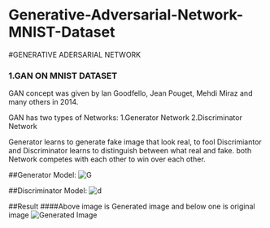 # Generative-Adversarial-Network-MNIST-Dataset
#GENERATIVE ADERSARIAL NETWORK

### 1.GAN ON MNIST DATASET
GAN concept was given by lan Goodfello, Jean Pouget, Mehdi Miraz and many others in 2014.

GAN has two types of Networks:
1.Generator Network
2.Discriminator Network

Generator learns to generate fake image that look real,
to fool Discrimiantor and Discriminator learns to distinguish between what real and fake.
both Network competes with each other to win over each other.

##Generator Model:
![G](https://user-images.githubusercontent.com/53400783/96247500-d74d2d80-0fc7-11eb-93b6-5d736d80e2b9.png)

##Discriminator Model:
![d](https://user-images.githubusercontent.com/53400783/96247631-ffd52780-0fc7-11eb-8b6d-1ab4dd94087d.png)

##Result
####Above image is Generated image and below one is original image
![Generated Image](https://user-images.githubusercontent.com/53400783/96250124-f9e14580-0fcb-11eb-9349-ae47bb6e2483.png)

